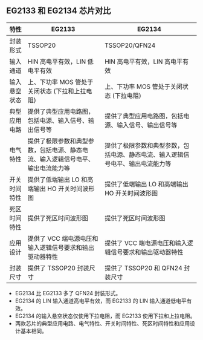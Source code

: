 ## EG2133 和 EG2134 芯片对比

| 特性         | EG2133                                                       | EG2134                                                       |
| ------------ | ------------------------------------------------------------ | ------------------------------------------------------------ |
| 封装形式     | TSSOP20                                                      | TSSOP20/QFN24                                                |
| 输入通道     | HIN 高电平有效，LIN 低电平有效                               | HIN 高电平有效，LIN 高电平有效                               |
| 输入悬空状态 | 上、下功率 MOS 管处于关闭状态 (下拉和上拉电阻)               | 上、下功率 MOS 管处于关闭状态 (下拉电阻)                     |
| 典型应用电路 | 提供了典型应用电路图，包括电源、输入信号、输出信号等         | 提供了典型应用电路图，包括电源、输入信号、输出信号等         |
| 电气特性     | 提供了极限参数和典型参数，包括电源、静态电流、输入逻辑信号电平、输出电流能力等 | 提供了极限参数和典型参数，包括电源、静态电流、输入逻辑信号电平、输出电流能力等 |
| 开关时间特性 | 提供了低端输出 LO 和高端输出 HO 开关时间波形图               | 提供了低端输出 LO 和高端输出 HO 开关时间波形图               |
| 死区时间特性 | 提供了死区时间波形图                                         | 提供了死区时间波形图                                         |
| 应用设计     | 提供了 VCC 端电源电压和输入逻辑信号要求和输出驱动器特性      | 提供了 VCC 端电源电压和输入逻辑信号要求和输出驱动器特性      |
| 封装尺寸     | 提供了 TSSOP20 封装尺寸                                      | 提供了 TSSOP20 和 QFN24 封装尺寸                             |

* EG2134 比 EG2133 多了 QFN24 封装形式。
* EG2134 的 LIN 输入通道高电平有效，而 EG2133 的 LIN 输入通道低电平有效。
* EG2134 的输入悬空状态仅使用下拉电阻，而 EG2133 使用下拉和上拉电阻。
* 两款芯片的典型应用电路、电气特性、开关时间特性、死区时间特性和应用设计基本相同。

